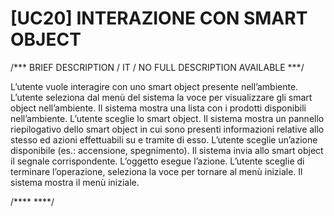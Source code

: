 # [UC20]  INTERAZIONE CON SMART OBJECT 

/*** BRIEF DESCRIPTION / IT / NO FULL DESCRIPTION AVAILABLE ***/

L’utente vuole interagire con uno smart object presente nell’ambiente. 
L’utente seleziona dal menù del sistema la voce per visualizzare gli smart object nell’ambiente. 
Il sistema mostra una lista con i prodotti disponibili nell’ambiente. L’utente sceglie lo smart object. 
Il sistema mostra un pannello riepilogativo dello smart object in cui sono presenti informazioni 
relative allo stesso ed azioni effettuabili su e tramite di esso. L’utente sceglie un’azione 
disponibile (es.: accensione, spegnimento). Il sistema invia allo smart object il segnale 
corrispondente. L’oggetto esegue l’azione. L’utente sceglie di terminare l’operazione, seleziona 
la voce per tornare al menù iniziale. Il sistema mostra il menù iniziale.

/**** ****/

